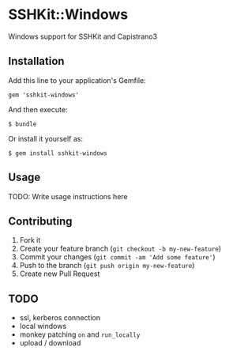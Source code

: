 # SSHKit::Windows

Windows support for SSHKit and Capistrano3

## Installation

Add this line to your application's Gemfile:

    gem 'sshkit-windows'

And then execute:

    $ bundle

Or install it yourself as:

    $ gem install sshkit-windows

## Usage

TODO: Write usage instructions here

## Contributing

1. Fork it
2. Create your feature branch (`git checkout -b my-new-feature`)
3. Commit your changes (`git commit -am 'Add some feature'`)
4. Push to the branch (`git push origin my-new-feature`)
5. Create new Pull Request

## TODO
* ssl, kerberos connection
* local windows
* monkey patching `on` and `run_locally`
* upload / download
